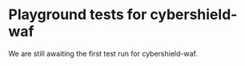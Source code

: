 # Playground tests for cybershield-waf
We are still awaiting the first test run for cybershield-waf.
